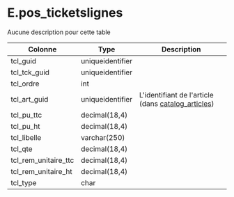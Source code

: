 # E.pos_ticketslignes

Aucune description pour cette table

Colonne|Type|Description
---|---|---
tcl_guid|uniqueidentifier|
tcl_tck_guid|uniqueidentifier|
tcl_ordre|int|
tcl_art_guid|uniqueidentifier|L'identifiant de l'article (dans [catalog_articles](generated_catalog_articles.md)) 
tcl_pu_ttc|decimal(18,4)|
tcl_pu_ht|decimal(18,4)|
tcl_libelle|varchar(250)|
tcl_qte|decimal(18,4)|
tcl_rem_unitaire_ttc|decimal(18,4)|
tcl_rem_unitaire_ht|decimal(18,4)|
tcl_type|char|
